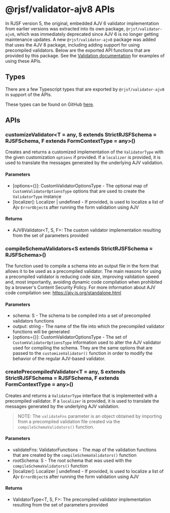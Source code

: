 # @rjsf/validator-ajv8 APIs

In RJSF version 5, the original, embedded AJV 6 validator implementation from earlier versions was extracted into its own package, `@rjsf/validator-ajv6`, which was immediately deprecated since AJV 6 is no longer getting maintenance updates.
A new `@rjsf/validator-ajv8` package was added that uses the AJV 8 package, including adding support for using precompiled validators.
Below are the exported API functions that are provided by this package.
See the [Validation documentation](../usage/validation.md) for examples of using these APIs.

## Types

There are a few Typescript types that are exported by `@rjsf/validator-ajv8` in support of the APIs.

These types can be found on GitHub [here](https://github.com/rjsf-team/react-jsonschema-form/blob/main/packages/validator-ajv8/src/types.ts).

## APIs

### customizeValidator<T = any, S extends StrictRJSFSchema = RJSFSchema, F extends FormContextType = any>()

Creates and returns a customized implementation of the `ValidatorType` with the given customization `options` if provided.
If a `localizer` is provided, it is used to translate the messages generated by the underlying AJV validation.

#### Parameters

- [options={}]: CustomValidatorOptionsType - The optional map of `CustomValidatorOptionsType` options that are used to create the `ValidatorType` instance
- [localizer]: Localizer | undefined - If provided, is used to localize a list of Ajv `ErrorObject`s after running the form validation using AJV

#### Returns

- AJV8Validator&lt;T, S, F>: The custom validator implementation resulting from the set of parameters provided

### compileSchemaValidators&lt;S extends StrictRJSFSchema = RJSFSchema>()

The function used to compile a schema into an output file in the form that allows it to be used as a precompiled validator.
The main reasons for using a precompiled validator is reducing code size, improving validation speed and, most importantly, avoiding dynamic code compilation when prohibited by a browser's Content Security Policy.
For more information about AJV code compilation see: https://ajv.js.org/standalone.html

#### Parameters

- schema: S - The schema to be compiled into a set of precompiled validators functions
- output: string - The name of the file into which the precompiled validator functions will be generated
- [options={}]: CustomValidatorOptionsType - The set of `CustomValidatorOptionsType` information used to alter the AJV validator used for compiling the schema. They are the same options that are passed to the `customizeValidator()` function in order to modify the behavior of the regular AJV-based validator.

### createPrecompiledValidator<T = any, S extends StrictRJSFSchema = RJSFSchema, F extends FormContextType = any>()

Creates and returns a `ValidatorType` interface that is implemented with a precompiled validator.
If a `localizer` is provided, it is used to translate the messages generated by the underlying AJV validation.

> NOTE: The `validateFns` parameter is an object obtained by importing from a precompiled validation file created via the `compileSchemaValidators()` function.

#### Parameters

- validateFns: ValidatorFunctions - The map of the validation functions that are created by the `compileSchemaValidators()` function
- rootSchema: S - The root schema that was used with the `compileSchemaValidators()` function
- [localizer]: Localizer | undefined - If provided, is used to localize a list of Ajv `ErrorObject`s after running the form validation using AJV

#### Returns

- ValidatorType&lt;T, S, F>: The precompiled validator implementation resulting from the set of parameters provided
